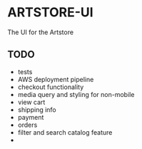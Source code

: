 # ARTSTORE-UI
The UI for the Artstore

## TODO
* tests
* AWS deployment pipeline
* checkout functionality
* media query and styling for non-mobile
* view cart
* shipping info
* payment
* orders
* filter and search catalog feature
* 
